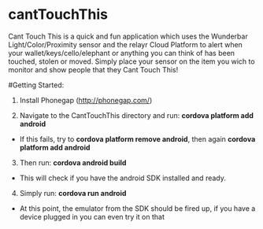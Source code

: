 cantTouchThis
=============

Cant Touch This is a quick and fun application which uses the Wunderbar Light/Color/Proximity sensor and the relayr Cloud Platform to alert when  your wallet/keys/cello/elephant or anything you can think of has been touched, stolen or moved. Simply place your sensor on the item you wich to monitor and show people that they Cant Touch This! 

#Getting Started:
1. Install Phonegap (http://phonegap.com/)

2. Navigate to the CantTouchThis directory and run: **cordova platform add android**
  * If this fails, try to **cordova platform remove android**, then again **cordova platform add android**

3. Then run: **cordova android build**
  * This will check if you have the android SDK installed and ready.

4. Simply run: **cordova run android**
  * At this point, the emulator from the SDK should be fired up, if you have a device plugged in you can even try it on that
